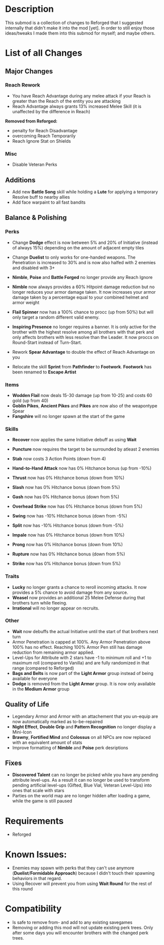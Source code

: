 # Description

This submod is a collection of changes to Reforged that I suggested internally that didn't make it into the mod [yet]. In order to still enjoy those ideas/tweaks I made them into this submod for myself; and maybe others.

# List of all Changes

## Major Changes

### Reach Rework

- You have Reach Advantage during any melee attack if your Reach is greater than the Reach of the entity you are attacking
- Reach Advantage always grants 13% increased Melee Skill (it is unaffected by the difference in Reach)

**Removed from Reforged:**
- penalty for Reach Disadvantage
- overcoming Reach Temporarily
- Reach Ignore Stat on Shields

### Misc

- Disable Veteran Perks

## Additions

- Add new **Battle Song** skill while holding a **Lute** for applying a temporary Resolve buff to nearby allies
- Add face warpaint to all fast bandits

## Balance & Polishing

### Perks

- Change **Dodge** effect is now between 5% and 20% of Initiative (instead of always 15%) depending on the amount of adjacent empty tiles
- Change **Duelist** to only works for one-handed weapons. The Penetration is increased to 30% and is now also halfed with 2 enemies and disabled with 3+
- **Nimble**, **Poise** and **Battle Forged** no longer provide any Reach Ignore
- **Nimble** now always provides a 60% Hitpoint damage reduction but no longer reduces your armor damage taken. It now increases your armor damage taken by a percentage equal to your combined helmet and armor weight

- **Flail Spinner** now has a 100% chance to procc (up from 50%) but will only target a random different valid enemy.
- **Inspiring Presence** no longer requires a banner. It is only active for the brother with the highest resolve among all brothers with that perk and only affects brothers with less resolve than the Leader. It now proccs on Round-Start instead of Turn-Start.
- Rework **Spear Advantage** to double the effect of Reach Advantage on you
- Relocate the skill **Sprint** from **Pathfinder** to **Footwork**. **Footwork** has been renamed to **Escape Artist**

### Items

- **Wodden Flail** now deals 15-30 damage (up from 10-25) and costs 60 gold (up from 40)
- **Goblin Pikes**, **Ancient Pikes** and **Pikes** are now also of the weapontype Spear
- **Fangshire** will no longer spawn at the start of the game

### Skills

- **Recover** now applies the same Initiative debuff as using **Wait**
- **Puncture** now requires the target to be surrounded by atleast 2 enemies
- **Stab** now costs 3 Action Points (down from 4)

- **Hand-to-Hand Attack** now has 0% Hitchance bonus (up from -10%)
- **Thrust** now has 0% Hitchance bonus (down from 10%)
- **Slash** now has 0% Hitchance bonus (down from 5%)
- **Gash** now has 0% Hitchance bonus (down from 5%)
- **Overhead Strike** now has 0% Hitchance bonus (down from 5%)
- **Swing** now has -10% Hitchance bonus (down from -5%)
- **Split** now has -10% Hitchance bonus (down from -5%)
- **Impale** now has 0% Hitchance bonus (down from 10%)
- **Prong** now has 0% Hitchance bonus (down from 10%)
- **Rupture** now has 0% Hitchance bonus (down from 5%)
- **Strike** now has 0% Hitchance bonus (down from 5%)

### Traits

- **Lucky** no longer grants a chance to reroll incoming attacks. It now provides a 5% chance to avoid damage from any source.
- **Weasel** now provides an additional 25 Melee Defense during that brothers turn while fleeing.
- **Irrational** will no longer appear on recruits.

### Other

- **Wait** now debuffs the actual Initiative until the start of that brothers next turn
- Armor Penetration is capped at 100%. Any Armor Penetration above 100% has no effect. Reaching 100% Armor Pen still has damage reduction from remaining armor applied.
- Level-Ups for Attribute with 2 stars have -1 to minimum roll and +1 to maximum roll (compared to Vanilla) and are fully randomized in that range (compared to Reforged)
- **Bags and Belts** is now part of the **Light Armor** group instead of being available for everyone
- **Dodge** is removed from the **Light Armor** group. It is now only available in the **Medium Armor** group

## Quality of Life

- Legendary Armor and Armor with an attachement that you un-equip are now automatically marked as to-be-repaired
- **Night Effect**, **Double Grip** and **Pattern Recognition** no longer display a Mini-Icon
- **Brawny**, **Fortified Mind** and **Colossus** on all NPCs are now replaced with an equivalent amount of stats
- Improve formatting of **Nimble** and **Poise** perk desriptions

## Fixes

- **Discovered Talent** can no longer be picked while you have any pending attribute level-ups. As a result it can no longer be used to transform pending artificial level-ups (Gifted, Blue Vial, Veteran Level-Ups) into ones that scale with stars
- Parties on the world map are no longer hidden after loading a game, while the game is still paused

# Requirements

- Reforged

# Known Issues:

- Enemies may spawn with perks that they can't use anymore (**Duelist**/**Formidable Approach**) because I didn't touch their spawning behaviors in that regard.
- Using Recover will prevent you from using **Wait Round** for the rest of this round

# Compatibility

- Is safe to remove from- and add to any existing savegames
- Removing or adding this mod will not update existing perk trees. Only after some days you will encounter brothers with the changed perk trees.
